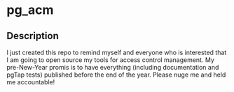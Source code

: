# pg_acm

## Description 

I just created this repo to remind myself and everyone who is interested that I am going to open source my tools for access control management. My pre-New-Year promis is to have everything (including documentation and pgTap tests) published before the end of the year. Please nuge me and held me accountable!
